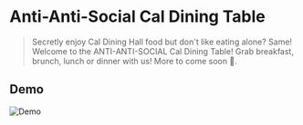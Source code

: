 # Anti-Anti-Social Cal Dining Table

> Secretly enjoy Cal Dining Hall food but don't like eating alone? Same! Welcome to the ANTI-ANTI-SOCIAL Cal Dining Table! Grab breakfast, brunch, lunch or dinner with us! More to come soon 🎉.

## Demo
![Demo](src/assets/aascdt.gif)

